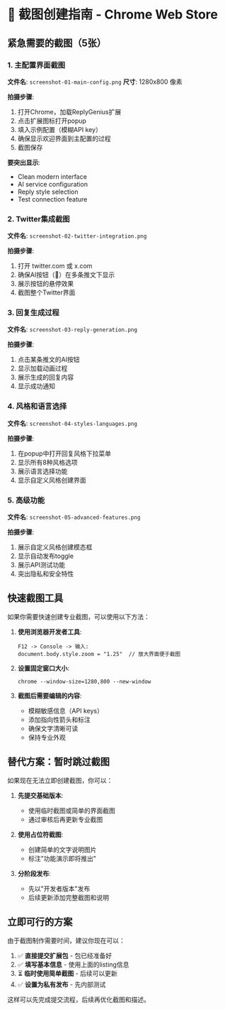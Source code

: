 # 📸 截图创建指南 - Chrome Web Store

## 紧急需要的截图（5张）

### 1. 主配置界面截图
**文件名**: `screenshot-01-main-config.png`
**尺寸**: 1280x800 像素

**拍摄步骤**:
1. 打开Chrome，加载ReplyGenius扩展
2. 点击扩展图标打开popup
3. 填入示例配置（模糊API key）
4. 确保显示欢迎界面到主配置的过程
5. 截图保存

**要突出显示**:
- Clean modern interface
- AI service configuration
- Reply style selection
- Test connection feature

### 2. Twitter集成截图  
**文件名**: `screenshot-02-twitter-integration.png`

**拍摄步骤**:
1. 打开 twitter.com 或 x.com
2. 确保AI按钮（🤖）在多条推文下显示
3. 展示按钮的悬停效果
4. 截图整个Twitter界面

### 3. 回复生成过程
**文件名**: `screenshot-03-reply-generation.png`

**拍摄步骤**:
1. 点击某条推文的AI按钮
2. 显示加载动画过程
3. 展示生成的回复内容
4. 显示成功通知

### 4. 风格和语言选择
**文件名**: `screenshot-04-styles-languages.png`

**拍摄步骤**:
1. 在popup中打开回复风格下拉菜单
2. 显示所有8种风格选项
3. 展示语言选择功能
4. 显示自定义风格创建界面

### 5. 高级功能
**文件名**: `screenshot-05-advanced-features.png`

**拍摄步骤**:
1. 展示自定义风格创建模态框
2. 显示自动发布toggle
3. 展示API测试功能
4. 突出隐私和安全特性

## 快速截图工具

如果你需要快速创建专业截图，可以使用以下方法：

1. **使用浏览器开发者工具**:
   ```
   F12 -> Console -> 输入:
   document.body.style.zoom = "1.25"  // 放大界面便于截图
   ```

2. **设置固定窗口大小**:
   ```
   chrome --window-size=1280,800 --new-window
   ```

3. **截图后需要编辑的内容**:
   - 模糊敏感信息（API keys）
   - 添加指向性箭头和标注
   - 确保文字清晰可读
   - 保持专业外观

## 替代方案：暂时跳过截图

如果现在无法立即创建截图，你可以：

1. **先提交基础版本**:
   - 使用临时截图或简单的界面截图
   - 通过审核后再更新专业截图

2. **使用占位符截图**:
   - 创建简单的文字说明图片
   - 标注"功能演示即将推出"

3. **分阶段发布**:
   - 先以"开发者版本"发布
   - 后续更新添加完整截图和说明

## 立即可行的方案

由于截图制作需要时间，建议你现在可以：

1. ✅ **直接提交扩展包** - 包已经准备好
2. ✅ **填写基本信息** - 使用上面的listing信息
3. ⏳ **临时使用简单截图** - 后续可以更新
4. ✅ **设置为私有发布** - 先内部测试

这样可以先完成提交流程，后续再优化截图和描述。